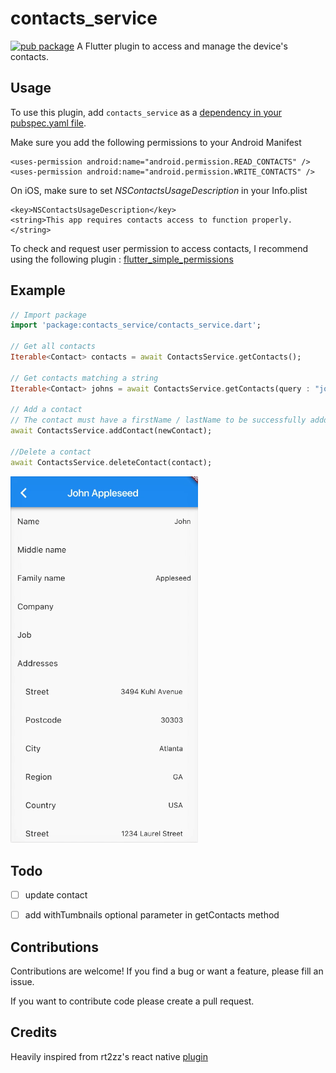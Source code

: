 # contacts_service

[![pub package](https://img.shields.io/pub/v/contacts_service.svg)](https://pub.dartlang.org/packages/contacts_service)
A Flutter plugin to access and manage the device's contacts.


## Usage
To use this plugin, add `contacts_service` as a [dependency in your pubspec.yaml file](https://flutter.io/platform-plugins/).

Make sure you add the following permissions to your Android Manifest
```
<uses-permission android:name="android.permission.READ_CONTACTS" />
<uses-permission android:name="android.permission.WRITE_CONTACTS" />
```

On iOS, make sure to set *NSContactsUsageDescription* in your Info.plist
```
<key>NSContactsUsageDescription</key>
<string>This app requires contacts access to function properly.</string>
```

To check and request user permission to access contacts, I recommend using the following plugin : [flutter_simple_permissions](https://github.com/AppleEducate/flutter_simple_permissions)

## Example
``` dart
// Import package
import 'package:contacts_service/contacts_service.dart';

// Get all contacts
Iterable<Contact> contacts = await ContactsService.getContacts();

// Get contacts matching a string
Iterable<Contact> johns = await ContactsService.getContacts(query : "john");

// Add a contact
// The contact must have a firstName / lastName to be successfully addded
await ContactsService.addContact(newContact);

//Delete a contact
await ContactsService.deleteContact(contact);

```
<img src="doc/example.gif" width="300">


## Todo
- [ ] update contact
- [ ] add withTumbnails optional parameter in getContacts method


## Contributions

Contributions are welcome! If you find a bug or want a feature, please fill an issue.

If you want to contribute code please create a pull request.

## Credits

Heavily inspired from rt2zz's react native [plugin](https://github.com/rt2zz/react-native-contacts) 
